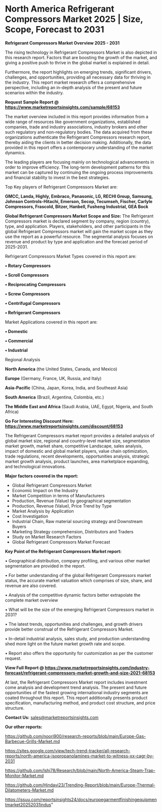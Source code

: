 # North America Refrigerant Compressors Market 2025 | Size, Scope, Forecast to 2031

<Strong> Refrigerant Compressors Market Overview 2025 - 2031</strong>

The rising technology in Refrigerant Compressors Market is also depicted in this research report. Factors that are boosting the growth of the market, and giving a positive push to thrive in the global market is explained in detail.

Furthermore, the report highlights on emerging trends, significant drivers, challenges, and opportunities, providing all necessary data for thriving in the industry. This report market research offers a comprehensive perspective, including an in-depth analysis of the present and future scenarios within the industry.

<strong>Request Sample Report @ <a href=https://www.marketreportsinsights.com/sample/68153>https://www.marketreportsinsights.com/sample/68153</a></strong>

The market overview included in this report provides information from a wide range of resources like government organizations, established companies, trade and industry associations, industry brokers and other such regulatory and non-regulatory bodies. The data acquired from these organizations authenticate the Refrigerant Compressors research report, thereby aiding the clients in better decision making. Additionally, the data provided in this report offers a contemporary understanding of the market dynamics.

The leading players are focusing mainly on technological advancements in order to improve efficiency. The long-term development patterns for this market can be captured by continuing the ongoing process improvements and financial stability to invest in the best strategies.

Top Key players of Refrigerant Compressors Market are:

<strong>GMCC, Landa, Highly, Embraco, Panasonic, LG, RECHI Group, Samsung, Johnson Controls-Hitachi, Emerson, Secop, Tecumseh, Fischer, Carlyle Compressors, Frascold, Bitzer, Hanbell, Fusheng Industrial, GEA Bock</strong>

<strong><b>Global Refrigerant Compressors Market Scope and Size:</b></strong>
The Refrigerant Compressors market is declared segment by company, region (country), type, and application. Players, stakeholders, and other participants in the global Refrigerant Compressors market will gain the market scope as they use the report as a powerful resource. The segmental analysis focuses on revenue and product by type and application and the forecast period of 2025-2031.

Refrigerant Compressors Market Types covered in this report are:

<strong>• Rotary Compressors

• Scroll Compressors

• Reciprocating Compressors

• Screw Compressors

• Centrifugal Compressors

• Refrigerant Compressors</strong>

Market Applications covered in this report are:

<strong>• Domestic

• Commercial

• Industrial</strong> 

Regional Analysis

<strong>North America</strong> (the United States, Canada, and Mexico)

<strong>Europe</strong> (Germany, France, UK, Russia, and Italy)

<strong>Asia-Pacific</strong> (China, Japan, Korea, India, and Southeast Asia)

<strong>South America</strong> (Brazil, Argentina, Colombia, etc.)

<strong>The Middle East and Africa</strong> (Saudi Arabia, UAE, Egypt, Nigeria, and South Africa)

<strong>Go For Interesting Discount Here: <a href=https://www.marketreportsinsights.com/discount/68153>https://www.marketreportsinsights.com/discount/68153</a></strong>

The Refrigerant Compressors market report provides a detailed analysis of global market size, regional and country-level market size, segmentation market growth, market share, competitive Landscape, sales analysis, impact of domestic and global market players, value chain optimization, trade regulations, recent developments, opportunities analysis, strategic market growth analysis, product launches, area marketplace expanding, and technological innovations.

<strong><b>Major factors covered in the report:</b></strong>
<ul>
  <li>Global Refrigerant Compressors Market </li>
  <li>Economic Impact on the Industry</li>
  <li>Market Competition in terms of Manufacturers</li>
  <li>Production, Revenue (Value) by geographical segmentation</li>
  <li>Production, Revenue (Value), Price Trend by Type</li>
  <li>Market Analysis by Application</li>
  <li>Cost Investigation</li>
  <li>Industrial Chain, Raw material sourcing strategy and Downstream Buyers</li>
  <li>Marketing Strategy comprehension, Distributors and Traders</li>
  <li>Study on Market Research Factors</li>
  <li>Global Refrigerant Compressors Market Forecast</li>
</ul>

<strong><b>Key Point of the Refrigerant Compressors Market report:</b></strong>

• Geographical distribution, company profiling, and various other market segmentation are provided in the report.

• For better understanding of the global Refrigerant Compressors market status, the accurate market valuation which comprises of size, share, and revenue are also covered.

• Analysis of the competitive dynamic factors better extrapolate the complete market overview

• What will be the size of the emerging Refrigerant Compressors market in 2031?

• The latest trends, opportunities and challenges, and growth drivers provide better construal of the Refrigerant Compressors Market.

• In-detail industrial analysis, sales study, and production understanding shed more light on the future market growth rate and scope.

• Report also offers the opportunity for customization as per the customer request.

<strong><b>View Full Report @ <a href=https://www.marketreportsinsights.com/industry-forecast/refrigerant-compressors-market-growth-and-size-2021-68153>https://www.marketreportsinsights.com/industry-forecast/refrigerant-compressors-market-growth-and-size-2021-68153</a></b></strong>


At last, the Refrigerant Compressors Market report includes investment come analysis and development trend analysis. The present and future opportunities of the fastest growing international industry segments are coated throughout this report. This report additionally presents product specification, manufacturing method, and product cost structure, and price structure.

<strong>Contact Us:</strong>
sales@marketreportsinsights.com

<strong>Our other reports:</strong>

<a href=https://github.com/noori900/research-reports/blob/main/Europe-Gas-Barbecue-Grills-Market.md>https://github.com/noori900/research-reports/blob/main/Europe-Gas-Barbecue-Grills-Market.md</a>

<a href=https://sites.google.com/view/tech-trend-tracker/all-research-reports/north-america-isopropanolamines-market-to-witness-xx-cagr-by-2031>https://sites.google.com/view/tech-trend-tracker/all-research-reports/north-america-isopropanolamines-market-to-witness-xx-cagr-by-2031</a>

<a href=https://github.com/Ishi78/Research/blob/main/North-America-Steam-Trap-Monitor-Market.md>https://github.com/Ishi78/Research/blob/main/North-America-Steam-Trap-Monitor-Market.md</a>

<a href=https://github.com/Hindavi23/Trending-Report/blob/main/Europe-Thermal-Dilatometers-Market.md>https://github.com/Hindavi23/Trending-Report/blob/main/Europe-Thermal-Dilatometers-Market.md</a>

<a href=https://issuu.com/reportsinsights24/docs/europegarmentfinishingequipmentmarket20252031indus>https://issuu.com/reportsinsights24/docs/europegarmentfinishingequipmentmarket20252031indus</a>"
